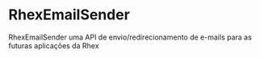 # RhexEmailSender
RhexEmailSender uma API de envio/redirecionamento de e-mails para as futuras aplicações da Rhex
